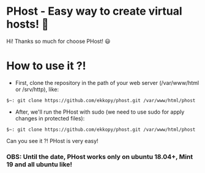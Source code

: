 # PHost - Easy way to create virtual hosts! :shell:

Hi! Thanks so much for choose PHost! :smiley: 


# How to use it ?! 
- First, clone the repository in the path of your web server (/var/www/html or /srv/http), like: 
```
$~: git clone https://github.com/ekkopy/phost.git /var/www/html/phost
```
- After, we'll run the PHost with sudo (we need to use sudo for apply changes in protected files):
```
$~: git clone https://github.com/ekkopy/phost.git /var/www/html/phost
```
Can you see it ?! PHost is very easy!

### OBS: Until the date, PHost works only on ubuntu 18.04+, Mint  19 and all ubuntu like!
